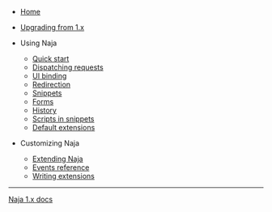 - [Home](/)

- [Upgrading from 1.x](upgrade-from-1.md)

- Using Naja
    - [Quick start](quick-start.md)
    - [Dispatching requests](dispatch.md)
    - [UI binding](ui-binding.md)
    - [Redirection](redirection.md)
    - [Snippets](snippets.md)
    - [Forms](forms.md)
    - [History](history.md)
    - [Scripts in snippets](scripts.md)
    - [Default extensions](extensions-default.md)

- Customizing Naja
    - [Extending Naja](extensibility.md)
    - [Events reference](events.md)
    - [Writing extensions](extensions-custom.md)

---

[Naja 1.x docs](/1.x/)
